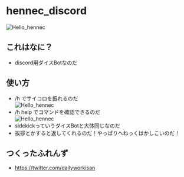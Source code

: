 # hennec_discord
![Hello_hennec](https://i.imgur.com/2KmibT4.jpeg)
## これはなに？
- discord用ダイスBotなのだ
## 使い方
- /h でサイコロを振れるのだ  
![Hello_hennec](https://i.imgur.com/NbtCyhu.png)
- /h help でコマンドを確認できるのだ  
![Hello_hennec](https://i.imgur.com/USLq0KX.png)
- sidekickっていうダイスBotと大体同じなのだ
- 挨拶とかすると返してくれるのだ！やっぱりへねっくはかしこいのだ！
## つくったふれんず
- https://twitter.com/dailyworkisan
